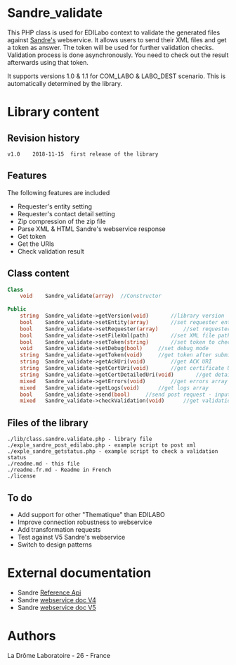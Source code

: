 # Sandre_validate

This PHP class is used for EDILabo context to validate the generated files against [Sandre's](http://www.sandre.eaufrance.fr/) webservice.
It allows users to send their XML files and get a token as answer. The token will be used for further validation checks. Validation process is done asynchronously. You need to check out the result afterwards using that token.

It supports versions 1.0 & 1.1 for COM_LABO & LABO_DEST scenario. This is automatically determined by the library.

# Library content

## Revision history
	v1.0	2018-11-15	first release of the library
	
## Features
The following features are included
 - Requester's entity setting
 - Requester's contact detail setting
 - Zip compression of the zip file
 - Parse XML & HTML Sandre's webservice response
 - Get token
 - Get the URIs
 - Check validation result

## Class content

```php
Class
	void	Sandre_validate(array)	//Constructor
	
Public
	string	Sandre_validate->getVersion(void)		//library version
	bool	Sandre_validate->setEntity(array)		//set requester entity
	bool	Sandre_validate->setRequester(array)		//set requester contact detail
	bool	Sandre_validate->setFileXml(path)		//set XML file path
	bool	Sandre_validate->setToken(string)		//set token to check validation
	void	Sandre_validate->setDebug(bool)		//set debug mode
	string	Sandre_validate->getToken(void)		//get token after submission
	string	Sandre_validate->getAckUri(void)		//get ACK URI
	string	Sandre_validate->getCertUri(void)		//get certificate URI
	string	Sandre_validate->getCertDetailedUri(void)		//get detailed certificate URI
	mixed	Sandre_validate->getErrors(void)		//get errors array
	mixed	Sandre_validate->getLogs(void)		//get logs array
	bool	Sandre_validate->send(bool)		//send post request - input boolean to zip XML before sending it - activated as default
	mixed	Sandre_validate->checkValidation(void)		//get validation status
```

## Files of the library

	./lib/class.sandre.validate.php	- library file
	./exple_sandre_post_edilabo.php	- example script to post xml
	./exple_sandre_getstatus.php - example script to check a validation status
	./readme.md - this file
	./readme.fr.md - Readme in French
	./license
	
## To do

 - Add support for other "Thematique" than EDILABO
 - Improve connection robustness to webservice
 - Add transformation requests
 - Test against V5 Sandre's webservice
 - Switch to design patterns


# External documentation

 - Sandre [Reference Api](http://www.sandre.eaufrance.fr/api-referentiel)
 - Sandre [webservice doc V4](http://www.sandre.eaufrance.fr/sites/default/files/IMG/pdf/sandre_procedure_webservice_parseur_V4.pdf)
 - Sandre [webservice doc V5](www.sandre.eaufrance.fr/sites/default/files/IMG/pdf/sandre_procedure_webservice_parseur_V5.pdf)

# Authors
La Drôme Laboratoire - 26 - France

